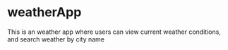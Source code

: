 # weatherApp
This is an weather app where users can view current weather conditions, and search weather by city name
